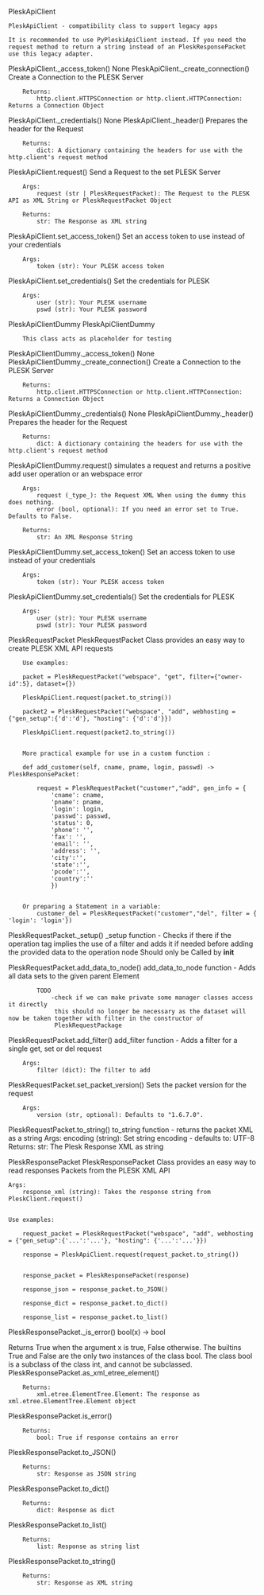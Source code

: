 PleskApiClient
 
    PleskApiClient - compatibility class to support legacy apps 

    It is recommended to use PyPleskiApiClient instead. If you need the request method to return a string instead of an PleskResponsePacket use this legacy adapter.
    
PleskApiClient._access_token()
None
PleskApiClient._create_connection()
 Create a Connection to the PLESK Server                  

        Returns:
            http.client.HTTPSConnection or http.client.HTTPConnection: Returns a Connection Object
        
PleskApiClient._credentials()
None
PleskApiClient._header()
 Prepares the header for the Request        

        Returns:
            dict: A dictionary containing the headers for use with the http.client's request method
        
PleskApiClient.request()
 Send a Request to the set PLESK Server

        Args:
            request (str | PleskRequestPacket): The Request to the PLESK API as XML String or PleskRequestPacket Object

        Returns:
            str: The Response as XML string
        
PleskApiClient.set_access_token()
Set an access token to use instead of your credentials

        Args:
            token (str): Your PLESK access token        
        
PleskApiClient.set_credentials()
Set the credentials for PLESK

        Args:
            user (str): Your PLESK username
            pswd (str): Your PLESK password
        
PleskApiClientDummy
 PleskApiClientDummy     

        This class acts as placeholder for testing

    
PleskApiClientDummy._access_token()
None
PleskApiClientDummy._create_connection()
 Create a Connection to the PLESK Server                  

        Returns:
            http.client.HTTPSConnection or http.client.HTTPConnection: Returns a Connection Object
        
PleskApiClientDummy._credentials()
None
PleskApiClientDummy._header()
 Prepares the header for the Request        

        Returns:
            dict: A dictionary containing the headers for use with the http.client's request method
        
PleskApiClientDummy.request()
 simulates a request and returns a positive add user operation or an webspace error

        Args:
            request (_type_): the Request XML When using the dummy this does nothing.
            error (bool, optional): If you need an error set to True. Defaults to False.

        Returns:
            str: An XML Response String        
        
        
PleskApiClientDummy.set_access_token()
Set an access token to use instead of your credentials

        Args:
            token (str): Your PLESK access token        
        
PleskApiClientDummy.set_credentials()
Set the credentials for PLESK

        Args:
            user (str): Your PLESK username
            pswd (str): Your PLESK password
        
PleskRequestPacket
 PleskRequestPacket Class provides an easy way to create PLESK XML API requests
        
        Use examples:

        packet = PleskRequestPacket("webspace", "get", filter={"owner-id":5}, dataset={})

        PleskApiClient.request(packet.to_string())

        packet2 = PleskRequestPacket("webspace", "add", webhosting = {"gen_setup":{'d':'d'}, "hosting": {'d':'d'}})    

        PleskApiClient.request(packet2.to_string())


        More practical example for use in a custom function :  

        def add_customer(self, cname, pname, login, passwd) -> PleskResponsePacket:

            request = PleskRequestPacket("customer","add", gen_info = { 
                'cname': cname, 
                'pname': pname,
                'login': login,
                'passwd': passwd,
                'status': 0,
                'phone': '',
                'fax': '',
                'email': '',
                'address': '',
                'city':'',
                'state':'',
                'pcode':'',
                'country':''
                })


        Or preparing a Statement in a variable: 
            customer_del = PleskRequestPacket("customer","del", filter = { 'login': 'login'})
    
PleskRequestPacket._setup()
 _setup function - Checks if there if the operation tag implies the use of a filter and adds it if needed 
        before adding the provided data to the operation node
            Should only be Called by __init__ 
            
        
PleskRequestPacket.add_data_to_node()
 add_data_to_node function - Adds all data sets to the given parent Element 
            
            TODO 
                -check if we can make private some manager classes access it directly 
                 this should no longer be necessary as the dataset will now be taken together with filter in the constructor of
                 PleskRequestPackage
        
        
PleskRequestPacket.add_filter()
add_filter function - Adds a filter for a single get, set or del request
        
        Args:
            filter (dict): The filter to add                

        
PleskRequestPacket.set_packet_version()
Sets the packet version for the request

        Args:
            version (str, optional): Defaults to "1.6.7.0".
        
PleskRequestPacket.to_string()
to_string function - returns the packet XML as a string
        Args:
            encoding (string): Set string encoding - defaults to: UTF-8
        Returns:
            str: The Plesk Response XML as string
        
        
PleskResponsePacket
 PleskResponsePacket Class provides an easy way to read responses Packets from the PLESK XML API    

    Args:
        response_xml (string): Takes the response string from PleskClient.request()
        
    
    Use examples:

        request_packet = PleskRequestPacket("webspace", "add", webhosting = {"gen_setup":{'...':'...'}, "hosting": {'...':'...'}})  

        response = PleskApiClient.request(request_packet.to_string())


        response_packet = PleskResponsePacket(response)

        response_json = response_packet.to_JSON()

        response_dict = response_packet.to_dict()

        response_list = response_packet.to_list()
        
    
PleskResponsePacket._is_error()
bool(x) -> bool

Returns True when the argument x is true, False otherwise.
The builtins True and False are the only two instances of the class bool.
The class bool is a subclass of the class int, and cannot be subclassed.
PleskResponsePacket.as_xml_etree_element()

        Returns:
            xml.etree.ElementTree.Element: The response as xml.etree.ElementTree.Element object
        
PleskResponsePacket.is_error()

        Returns:
            bool: True if response contains an error
        
PleskResponsePacket.to_JSON()
 
        Returns:
            str: Response as JSON string
        
PleskResponsePacket.to_dict()
 
        Returns:
            dict: Response as dict
        
PleskResponsePacket.to_list()
 
        Returns:
            list: Response as string list
        
PleskResponsePacket.to_string()
 
        Returns:
            str: Response as XML string
        
